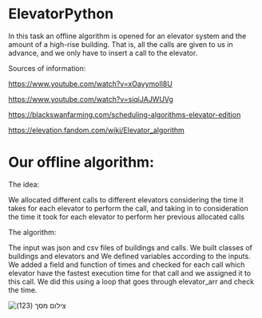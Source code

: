 # ElevatorPython
In this task an offline algorithm is opened for an elevator system and the amount of a high-rise building. That is, all the calls are given to us in advance, and we only have to insert a call to the elevator.

Sources of information:

https://www.youtube.com/watch?v=xOayymoIl8U

https://www.youtube.com/watch?v=siqiJAJWUVg

https://blackswanfarming.com/scheduling-algorithms-elevator-edition

https://elevation.fandom.com/wiki/Elevator_algorithm



# Our offline algorithm:
The idea:

We allocated different calls to different elevators considering the time it takes for each elevator to perform the call, and taking in to consideration the time it took for each elevator to perform her previous allocated calls 

The algorithm:

The input was json and csv files of buildings and calls.
We built classes of buildings and elevators and We defined variables according to the inputs.
We added a field and function of times and checked for each call which elevator have the fastest execution time for that call and we assigned it to this call.
We did this using a loop that goes through elevator_arr and check the time.


![‏‏צילום מסך (123)](https://user-images.githubusercontent.com/93595654/142518133-c1d8db7e-2a49-4d42-a99e-8930527c5091.png)



